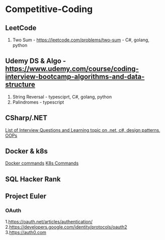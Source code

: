 # Competitive-Coding

## LeetCode

1. Two Sum - <https://leetcode.com/problems/two-sum> - C#, golang, python

## Udemy DS & Algo - <https://www.udemy.com/course/coding-interview-bootcamp-algorithms-and-data-structure>

1. String Reversal - typesciprt, C#, golang, python
2. Palindromes - typescript

## CSharp/.NET

[List of  Interview Questions and Learning topic on .net, c#, design patterns, OOPs](/csharp/README.md)

## Docker & k8s

[Docker commands](/docker%20&%20k8/docker.md)
[K8s Commands](docker%20&%20k8/k8s.md)

## SQL Hacker Rank

## Project Euler

### OAuth

1.<https://oauth.net/articles/authentication/>  
2.<https://developers.google.com/identity/protocols/oauth2>  
3.<https://auth0.com>
